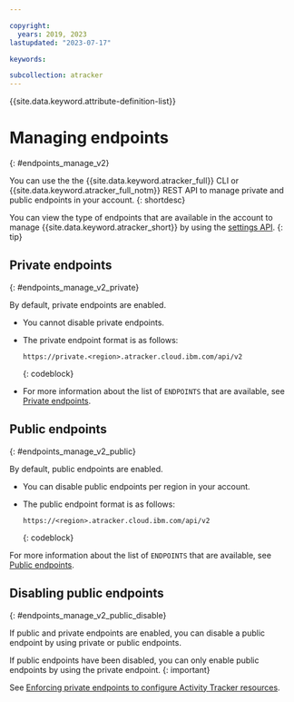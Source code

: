 ```yaml
---

copyright:
  years: 2019, 2023
lastupdated: "2023-07-17"

keywords:

subcollection: atracker
---
```


{{site.data.keyword.attribute-definition-list}}

# Managing endpoints
{: #endpoints_manage_v2}

You can use the the {{site.data.keyword.atracker_full}} CLI or {{site.data.keyword.atracker_full_notm}} REST API to manage private and public endpoints in your account.
{: shortdesc}

You can view the type of endpoints that are available in the account to manage {{site.data.keyword.atracker_short}} by using the [settings API](/docs/atracker?topic=atracker-settings).
{: tip}

## Private endpoints
{: #endpoints_manage_v2_private}

By default, private endpoints are enabled.

- You cannot disable private endpoints.

- The private endpoint format is as follows:

    ```text
    https://private.<region>.atracker.cloud.ibm.com/api/v2
    ```
    {: codeblock}

- For more information about the list of `ENDPOINTS` that are available, see [Private endpoints](/docs/atracker?topic=atracker-endpoints#endpoints_api-private).


## Public endpoints
{: #endpoints_manage_v2_public}

By default, public endpoints are enabled.

- You can disable public endpoints per region in your account.

- The public endpoint format is as follows:

    ```text
    https://<region>.atracker.cloud.ibm.com/api/v2
    ```
    {: codeblock}

For more information about the list of `ENDPOINTS` that are available, see [Public endpoints](/docs/atracker?topic=atracker-endpoints#endpoints_api-public).


## Disabling public endpoints
{: #endpoints_manage_v2_public_disable}

If public and private endpoints are enabled, you can disable a public endpoint by using private or public endpoints.

If public endpoints have been disabled, you can only enable public endpoints by using the private endpoint.
{: important}

See [Enforcing private endpoints to configure Activity Tracker resources](/docs/atracker?topic=atracker-getting-started-mng-endpoints).
